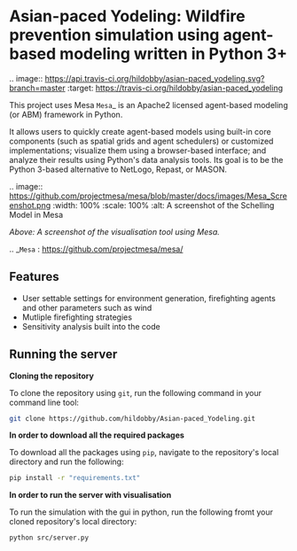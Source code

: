 Asian-paced Yodeling: Wildfire prevention simulation using agent-based modeling written in Python 3+
=========================================

.. image:: https://api.travis-ci.org/hildobby/asian-paced_yodeling.svg?branch=master
        :target: https://travis-ci.org/hildobby/asian-paced_yodeling

This project uses Mesa
  `Mesa`_ is an Apache2 licensed agent-based modeling (or ABM) framework in Python.

It allows users to quickly create agent-based models using built-in core components (such as spatial grids and agent schedulers) or customized implementations; visualize them using a browser-based interface; and analyze their results using Python's data analysis tools. Its goal is to be the Python 3-based alternative to NetLogo, Repast, or MASON.


.. image:: https://github.com/projectmesa/mesa/blob/master/docs/images/Mesa_Screenshot.png
   :width: 100%
   :scale: 100%
   :alt: A screenshot of the Schelling Model in Mesa

*Above: A screenshot of the visualisation tool using Mesa.*

.. _`Mesa` : https://github.com/projectmesa/mesa/


Features
------------

* User settable settings for environment generation, firefighting agents and other parameters such as wind
* Mutliple firefighting strategies
* Sensitivity analysis built into the code

Running the server
------------

**Cloning the repository**

To clone the repository using `git`, run the following command in your command line tool:
```bash
git clone https://github.com/hildobby/Asian-paced_Yodeling.git
```

**In order to download all the required packages**

To download all the packages using `pip`, navigate to the repository's local directory and run the following:
```bash
pip install -r "requirements.txt"
```
**In order to run the server with visualisation**

To run the simulation with the gui in python, run the following fromt your cloned repository's local directory:
```bash
python src/server.py
```
